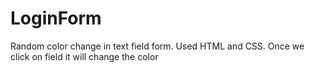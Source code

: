 # LoginForm
Random color change in text field form. Used HTML and CSS. Once we click on field it will change the color
